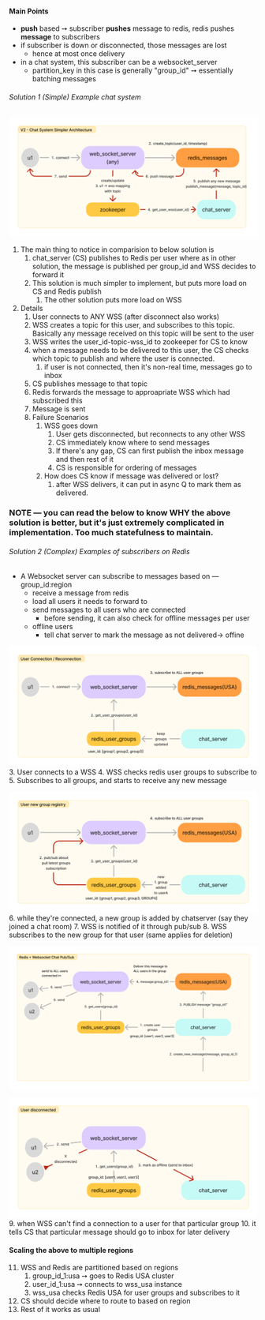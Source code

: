 #### Main Points
- **push** based ➙ subscriber **pushes** message to redis, redis pushes **message** to subscribers
- if subscriber is down or disconnected, those messages are lost
	- hence at most once delivery
- in a chat system, this subscriber can be a websocket_server
	- partition_key in this case is generally "group_id" ➙ essentially batching messages


###### Solution 1 (Simple) Example chat system

![Chat System Using Redis and Websocket](chat_img5.png)
1. The main thing to notice in comparision to below solution is
	1. chat_server (CS) publishes to Redis per user where as in other solution, the message is published per group_id and WSS decides to forward it
	2. This solution is much simpler to implement, but puts more load on CS and Redis publish
		1. The other solution puts more load on WSS
2. Details
	1. User connects to ANY WSS (after disconnect also works)
	2. WSS creates a topic for this user, and subscribes to this topic. Basically any message received on this topic will be sent to the user
	3. WSS writes the user_id-topic-wss_id to zookeeper for CS to know
	4. when a message needs to be delivered to this user, the CS checks which topic to publish and where the user is connected.
		1. if user is not connected, then it's non-real time, messages go to inbox
	5. CS publishes message to that topic
	6. Redis forwards the message to approapriate WSS which had subscribed this
	7. Message is sent
	8. Failure Scenarios
		1. WSS goes down
			1. User gets disconnected, but reconnects to any other WSS
			2. CS immediately know where to send messages
			3. If there's any gap, CS can first publish the inbox message and then rest of it
			4. CS is responsible for ordering of messages
		2. How does CS know if message was delivered or lost?
			1. after WSS delivers, it can put in async Q to mark them as delivered.


### NOTE — you can read the below to know WHY the above solution is better, but it's just extremely complicated in implementation. Too much statefulness to maintain.

###### Solution 2 (Complex) Examples of subscribers on Redis
- A Websocket server can subscribe to messages based on — group_id:region
	- receive a message from redis
	- load all users it needs to forward to
	- send messages to all users who are connected
		- before sending, it can also check for offline messages per user
	- offline users
		- tell chat server to mark the message as not delivered-> offine 


![User Connection And Reconnection](chat_img3.png "User Connection")
3. User connects to a WSS
4. WSS checks redis user groups to subscribe to
5. Subscribes to all groups, and starts to receive any new message

![User New Group Registry](chat_img4.png "User New Group Registry")
6. while they're connected, a new group is added by chatserver (say they joined a chat room)
7. WSS is notified of it through pub/sub
8. WSS subscribes to the new group for that user (same applies for deletion)

![User Message Publishing](chat_img1.png "User Message Publishing")

![User Disconnected](chat_img2.png "User Disconnected")
9. when WSS can't find a connection to a user for that particular group 
10. it tells CS that particular message should go to inbox for later delivery


#### Scaling the above to multiple regions
11. WSS and Redis are partitioned based on regions
	1. group_id_1:usa ➙ goes to Redis USA cluster
	2. user_id_1:usa ➙ connects to wss_usa instance
	3. wss_usa checks Redis USA for user groups and subscribes to it
12. CS should decide where to route to based on region
13. Rest of it works as usual
